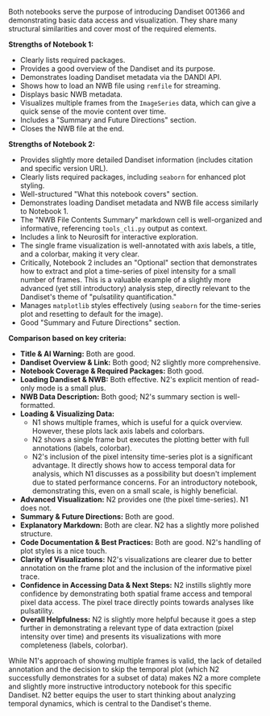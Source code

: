 Both notebooks serve the purpose of introducing Dandiset 001366 and demonstrating basic data access and visualization. They share many structural similarities and cover most of the required elements.

**Strengths of Notebook 1:**
*   Clearly lists required packages.
*   Provides a good overview of the Dandiset and its purpose.
*   Demonstrates loading Dandiset metadata via the DANDI API.
*   Shows how to load an NWB file using `remfile` for streaming.
*   Displays basic NWB metadata.
*   Visualizes multiple frames from the `ImageSeries` data, which can give a quick sense of the movie content over time.
*   Includes a "Summary and Future Directions" section.
*   Closes the NWB file at the end.

**Strengths of Notebook 2:**
*   Provides slightly more detailed Dandiset information (includes citation and specific version URL).
*   Clearly lists required packages, including `seaborn` for enhanced plot styling.
*   Well-structured "What this notebook covers" section.
*   Demonstrates loading Dandiset metadata and NWB file access similarly to Notebook 1.
*   The "NWB File Contents Summary" markdown cell is well-organized and informative, referencing `tools_cli.py` output as context.
*   Includes a link to Neurosift for interactive exploration.
*   The single frame visualization is well-annotated with axis labels, a title, and a colorbar, making it very clear.
*   Critically, Notebook 2 includes an "Optional" section that demonstrates how to extract and plot a time-series of pixel intensity for a small number of frames. This is a valuable example of a slightly more advanced (yet still introductory) analysis step, directly relevant to the Dandiset's theme of "pulsatility quantification."
*   Manages `matplotlib` styles effectively (using `seaborn` for the time-series plot and resetting to default for the image).
*   Good "Summary and Future Directions" section.

**Comparison based on key criteria:**

*   **Title & AI Warning:** Both are good.
*   **Dandiset Overview & Link:** Both good; N2 slightly more comprehensive.
*   **Notebook Coverage & Required Packages:** Both good.
*   **Loading Dandiset & NWB:** Both effective. N2's explicit mention of read-only mode is a small plus.
*   **NWB Data Description:** Both good; N2's summary section is well-formatted.
*   **Loading & Visualizing Data:**
    *   N1 shows multiple frames, which is useful for a quick overview. However, these plots lack axis labels and colorbars.
    *   N2 shows a single frame but executes the plotting better with full annotations (labels, colorbar).
    *   N2's inclusion of the pixel intensity time-series plot is a significant advantage. It directly shows how to access temporal data for analysis, which N1 discusses as a possibility but doesn't implement due to stated performance concerns. For an introductory notebook, demonstrating this, even on a small scale, is highly beneficial.
*   **Advanced Visualization:** N2 provides one (the pixel time-series). N1 does not.
*   **Summary & Future Directions:** Both are good.
*   **Explanatory Markdown:** Both are clear. N2 has a slightly more polished structure.
*   **Code Documentation & Best Practices:** Both are good. N2's handling of plot styles is a nice touch.
*   **Clarity of Visualizations:** N2's visualizations are clearer due to better annotation on the frame plot and the inclusion of the informative pixel trace.
*   **Confidence in Accessing Data & Next Steps:** N2 instills slightly more confidence by demonstrating both spatial frame access and temporal pixel data access. The pixel trace directly points towards analyses like pulsatility.
*   **Overall Helpfulness:** N2 is slightly more helpful because it goes a step further in demonstrating a relevant type of data extraction (pixel intensity over time) and presents its visualizations with more completeness (labels, colorbar).

While N1's approach of showing multiple frames is valid, the lack of detailed annotation and the decision to skip the temporal plot (which N2 successfully demonstrates for a subset of data) makes N2 a more complete and slightly more instructive introductory notebook for this specific Dandiset. N2 better equips the user to start thinking about analyzing temporal dynamics, which is central to the Dandiset's theme.